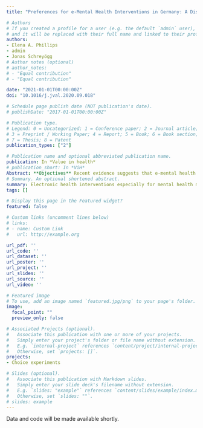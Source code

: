 ```yaml
---
title: "Preferences for e-Mental Health Interventions in Germany: A Discrete Choice Experiment"

# Authors
# If you created a profile for a user (e.g. the default `admin` user), write the username (folder name) here 
# and it will be replaced with their full name and linked to their profile.
authors:
- Elena A. Phillips
- admin
- Jonas Schreyögg
# Author notes (optional)
# author_notes:
# - "Equal contribution"
# - "Equal contribution"

date: "2021-01-01T00:00:00Z"
doi: "10.1016/j.jval.2020.09.018"

# Schedule page publish date (NOT publication's date).
# publishDate: "2017-01-01T00:00:00Z"

# Publication type.
# Legend: 0 = Uncategorized; 1 = Conference paper; 2 = Journal article;
# 3 = Preprint / Working Paper; 4 = Report; 5 = Book; 6 = Book section;
# 7 = Thesis; 8 = Patent
publication_types: ["2"]

# Publication name and optional abbreviated publication name.
publication: In *Value in health*
# publication_short: In *ViH*
Abstract: **Objectives** Recent evidence suggests that e-mental health interventions can be effective at improving mental health but that there is still a notable hesitation among patients to use them. Previous research has revealed that they are perceived by patients as being less helpful than face-to-face psychotherapy. The reasons for this unfavorable perception are, however, not yet well understood. The aim of our study was to address this question by eliciting preferences for individual components of e-mental health interventions in a discrete choice experiment. **Methods** Using a stepwise qualitative approach, we developed the following 5 attributes of eMHIs: introductory training, human contact, peer support, proven effectiveness, content delivery, and price. Additionally, we asked questions about re- spondents’ demographics, attitudes, and previous experience of traditional psychotherapy, as well as their distress level. **Results** A total of 1984 respondents completed the survey. Using mixed logit models, we found that personal contact with a psychotherapist in blended care, proven effectiveness, and low price were highly valued by participants. Participants were indifferent toward the mode of content delivery but showed a slight preference for introductory training via phone, as well as for peer support via online forum alongside coach-led group meetings on site. **Discussion** Our results suggest a clear preference for blended care that includes face-to-face contact with a psychotherapist. This preference remained stable irrespective of sociodemographics, previous experience of psychotherapy, distress level, and the 2 context scenarios used in our discrete choice experiment. Further investigations looking at the potential benefits and risks of blended care are needed.
# Summary. An optional shortened abstract.
summary: Electronic health interventions especially for mental health may more and more provide valuable treatment possibilities. This paper attempted to measure preferences in the general German population and mental health users towards different attributes of potential electronic heath interventions, finding that blended care formats (i.e. a combination in-person and electronic means) would be most preferred.
tags: []

# Display this page in the Featured widget?
featured: false

# Custom links (uncomment lines below)
# links:
# - name: Custom Link
#   url: http://example.org

url_pdf: ''
url_code: ''
url_dataset: ''
url_poster: ''
url_project: ''
url_slides: ''
url_source: ''
url_video: ''

# Featured image
# To use, add an image named `featured.jpg/png` to your page's folder. 
image:
  focal_point: ""
  preview_only: false

# Associated Projects (optional).
#   Associate this publication with one or more of your projects.
#   Simply enter your project's folder or file name without extension.
#   E.g. `internal-project` references `content/project/internal-project/index.md`.
#   Otherwise, set `projects: []`.
projects:
- Choice experiments

# Slides (optional).
#   Associate this publication with Markdown slides.
#   Simply enter your slide deck's filename without extension.
#   E.g. `slides: "example"` references `content/slides/example/index.md`.
#   Otherwise, set `slides: ""`.
# slides: example
---
```


Data and code will be made available shortly.


